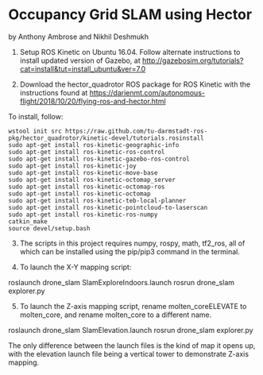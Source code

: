# Occupancy Grid SLAM using Hector 
by Anthony Ambrose and Nikhil Deshmukh

1. Setup ROS Kinetic on Ubuntu 16.04. Follow alternate instructions to install updated version of Gazebo, at http://gazebosim.org/tutorials?cat=install&tut=install_ubuntu&ver=7.0

2. Download the hector_quadrotor ROS package for ROS Kinetic with the instructions found at https://darienmt.com/autonomous-flight/2018/10/20/flying-ros-and-hector.html

To install, follow:

```
wstool init src https://raw.github.com/tu-darmstadt-ros-pkg/hector_quadrotor/kinetic-devel/tutorials.rosinstall
sudo apt-get install ros-kinetic-geographic-info
sudo apt-get install ros-kinetic-ros-control
sudo apt-get install ros-kinetic-gazebo-ros-control
sudo apt-get install ros-kinetic-joy
sudo apt-get install ros-kinetic-move-base
sudo apt-get install ros-kinetic-octomap_server
sudo apt-get install ros-kinetic-octomap-ros
sudo apt-get install ros-kinetic-octomap
sudo apt-get install ros-kinetic-teb-local-planner
sudo apt-get install ros-kinetic-pointcloud-to-laserscan
sudo apt-get install ros-kinetic-ros-numpy
catkin_make
source devel/setup.bash 
```

3. The scripts in this project requires numpy, rospy, math, tf2_ros, all of which can be installed using the pip/pip3 command in the terminal. 



4. To launch the X-Y mapping script:

roslaunch drone_slam SlamExploreIndoors.launch
rosrun drone_slam explorer.py



5. To launch the Z-axis mapping script, rename molten_coreELEVATE to molten_core, and rename molten_core to a different name.

roslaunch drone_slam SlamElevation.launch
rosrun drone_slam explorer.py

The only difference between the launch files is the kind of map it opens up, with the elevation launch file being a vertical tower to demonstrate Z-axis mapping.
